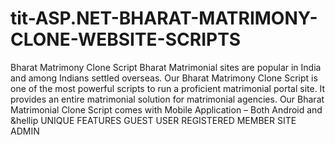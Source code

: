 # tit-ASP.NET-BHARAT-MATRIMONY-CLONE-WEBSITE-SCRIPTS
Bharat Matrimony Clone Script Bharat Matrimonial sites are popular in India and among Indians settled overseas. Our  Bharat Matrimony Clone Script is one of the most powerful scripts to run a proficient matrimonial portal site. It provides an entire matrimonial solution for matrimonial agencies. Our Bharat Matrimonial Clone Script comes with Mobile Application – Both Android and &amp;hellip
UNIQUE FEATURES
GUEST USER
REGISTERED MEMBER
SITE ADMIN
